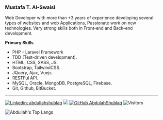 
<h3>Mustafa T. Al-Swaisi</h3>
<p>
Web Developer with more than +3 years of experience developing several types of websites and web Applications, Passionate work on new technologies. Very strong skills both in Front-end and Back-end development.
</p>

<b>Primary Skills</b>
<ul>
  <li>PHP - Laravel Framework</li>
  <li>TDD (Test-driven development).</li>
  <li>HTML, CSS, SASS, JS.</li>
  <li>Bootstrap, TailwindCSS.</li>
  <li>JQuery, Ajax, Vuejs.</li>
  <li>RESTFul API.</li>
  <li>MySQL, Oracle, MongoDB, PostgreSQL, Firebase.</li>
  <li>Git, Github, BitBucket.</li>
</ul>

<hr>

[![Linkedin: abdullahshublaq](https://img.shields.io/badge/-abdullahshublaq-blue?style=flat-square&logo=Linkedin&logoColor=white&link=https://www.linkedin.com/in/abdullahshublaq/)](https://www.linkedin.com/in/abdullahshublaq/)
[![](https://img.shields.io/badge/Gmail-dev.abdullahshublaq-red)](mailto:dev.abdullahshublaq@gmail.com
)
[![GitHub AbdulahShublaq](https://img.shields.io/github/followers/AbdullahShublaq?label=follow&style=social)](https://github.com/AbdullahShublaq)
![Visitors](https://visitor-badge.laobi.icu/badge?page_id=AbdullahShublaq.AbdullahShublaq)

![Abdullah's Top Langs](https://github-readme-stats.vercel.app/api/top-langs/?username=AbdullahShublaq&layout=compact)

<!--
[![AbdullahShublaq's GitHub Stats](https://github-readme-stats.vercel.app/api?username=AbdullahShublaq&show_icons=true)](https://github.com/AbdullahShublaq)
-->


<!--
**AbdullahShublaq/AbdullahShublaq** is a ✨ _special_ ✨ repository because its `README.md` (this file) appears on your GitHub profile.

Here are some ideas to get you started:

- 🔭 I’m currently working on ...
- 🌱 I’m currently learning ...
- 👯 I’m looking to collaborate on ...
- 🤔 I’m looking for help with ...
- 💬 Ask me about ...
- 📫 How to reach me: ...
- 😄 Pronouns: ...
- ⚡ Fun fact: ...
-->
